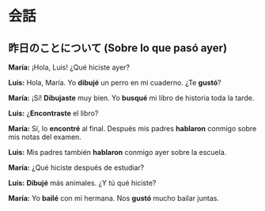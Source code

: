 # 会話

## 昨日のことについて (Sobre lo que pasó ayer)

**María:** ¡Hola, Luis! ¿Qué hiciste ayer?

**Luis:** Hola, María. Yo **dibujé** un perro en mi cuaderno. ¿Te **gustó**?

**María:** ¡Sí! **Dibujaste** muy bien. Yo **busqué** mi libro de historia toda la tarde.

**Luis:** ¿**Encontraste** el libro?

**María:** Sí, lo **encontré** al final. Después mis padres **hablaron** conmigo sobre mis notas del examen.

**Luis:** Mis padres también **hablaron** conmigo ayer sobre la escuela.

**María:** ¿Qué hiciste después de estudiar?

**Luis:** **Dibujé** más animales. ¿Y tú qué hiciste?

**María:** Yo **bailé** con mi hermana. Nos **gustó** mucho bailar juntas.